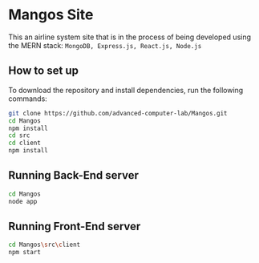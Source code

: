 # Mangos Site
This an airline system site that is in the process of being developed using the MERN stack: ```MongoDB, Express.js, React.js, Node.js```

## How to set up
To download the repository and install dependencies, run the following commands:

```bash
git clone https://github.com/advanced-computer-lab/Mangos.git
cd Mangos
npm install
cd src
cd client
npm install
```

## Running Back-End server
```bash
cd Mangos
node app
```
## Running Front-End server
```bash
cd Mangos\src\client
npm start
```

